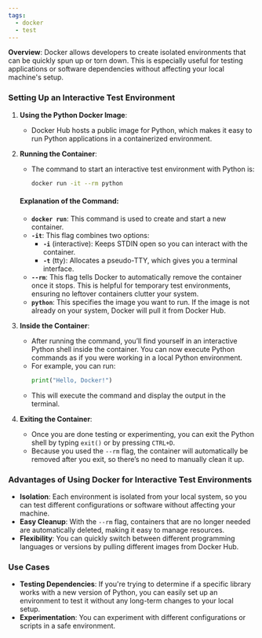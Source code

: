 ```yaml
---
tags:
  - docker
  - test
---
```

**Overview**: Docker allows developers to create isolated environments that can be quickly spun up or torn down. This is especially useful for testing applications or software dependencies without affecting your local machine's setup.

### Setting Up an Interactive Test Environment

1. **Using the Python Docker Image**:
   - Docker Hub hosts a public image for Python, which makes it easy to run Python applications in a containerized environment.

2. **Running the Container**:
   - The command to start an interactive test environment with Python is:
     ```bash
     docker run -it --rm python
     ```

   #### Explanation of the Command:
   - **`docker run`**: This command is used to create and start a new container.
   - **`-it`**: This flag combines two options:
     - **`-i`** (interactive): Keeps STDIN open so you can interact with the container.
     - **`-t`** (tty): Allocates a pseudo-TTY, which gives you a terminal interface.
   - **`--rm`**: This flag tells Docker to automatically remove the container once it stops. This is helpful for temporary test environments, ensuring no leftover containers clutter your system.
   - **`python`**: This specifies the image you want to run. If the image is not already on your system, Docker will pull it from Docker Hub.

3. **Inside the Container**:
   - After running the command, you’ll find yourself in an interactive Python shell inside the container. You can now execute Python commands as if you were working in a local Python environment.
   - For example, you can run:
     ```python
     print("Hello, Docker!")
     ```
   - This will execute the command and display the output in the terminal.

4. **Exiting the Container**:
   - Once you are done testing or experimenting, you can exit the Python shell by typing `exit()` or by pressing `CTRL+D`.
   - Because you used the `--rm` flag, the container will automatically be removed after you exit, so there’s no need to manually clean it up.

### Advantages of Using Docker for Interactive Test Environments

- **Isolation**: Each environment is isolated from your local system, so you can test different configurations or software without affecting your machine.
- **Easy Cleanup**: With the `--rm` flag, containers that are no longer needed are automatically deleted, making it easy to manage resources.
- **Flexibility**: You can quickly switch between different programming languages or versions by pulling different images from Docker Hub.

### Use Cases

- **Testing Dependencies**: If you're trying to determine if a specific library works with a new version of Python, you can easily set up an environment to test it without any long-term changes to your local setup.
- **Experimentation**: You can experiment with different configurations or scripts in a safe environment.
